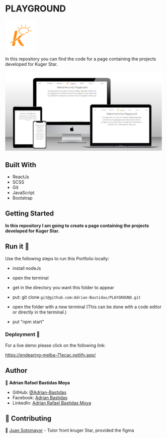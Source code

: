 # PLAYGROUND
<img src='public\Images\kruger.png' width='100'>

In this repository you can find the code for a page containing the projects developed for Kuger Star.

<img src='public\Images\Mockup.png'>

## Built With

- ReactJs 
- SCSS
- Git
- JavaScript
- Bootstrap

## Getting Started

**In this repository I am going to create a page containing the projects developed for Kuger Star.**

## Run it 🔨

Use the following steps to run this Portfolio locally:
- install nodeJs

- open the terminal

- get in the directory you want this folder to appear

- put: git clone `git@github.com:Adrian-Bastidas/PLAYGROUND.git`

- open the folder with a new terminal (This can be done with a code editor or directly in the terminal.)
- put "npm start"

### Deployment 👀

For a live demo please click on the following link:

https://endearing-melba-71ecac.netlify.app/

## Author

👤 **Adrian Rafael Bastidas Moya**

- GitHub: [@Adrian-Bastidas](https://github.com/Adrian-Bastidas)
- Facebook: [Adrian Bastidas](https://www.facebook.com/rafdrian/)
- LinkedIn: [Adrian Rafael Bastidas Moya](https://www.linkedin.com/in/adrian-rafael-bastidas-moya-5b940419b/)

## 🤝 Contributing

👥 [Juan Sotomayor](https://github.com/Juanse7793) - Tutor front kruger Star, provided the figma
